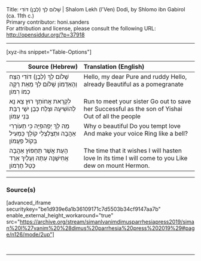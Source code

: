 <html>
<head></head>
<body>
Title: שָׁלוֹם לְךָ (לְבֶן) דּוֹדִי | Shalom Lekh (l'Ven) Dodi, by Shlomo ibn Gabirol (ca. 11th c.)<br />
Primary contributor: honi.sanders<br />
For attribution and license, please consult the following URL: <a href="http://opensiddur.org/?p=37918">http://opensiddur.org/?p=37918</a>
<p />
<hr />

[xyz-ihs snippet="Table-Options"]<table style="margin-left: auto; margin-right: auto;" class="draggable">
<thead><tr><th id="x" style="text-align: right;">Source (Hebrew)</th><th style="text-align: left;">Translation (English)</th></tr></thead>
<tbody>
<tr><td style="vertical-align:top;">
<div class="liturgy" lang="he">
שָׁלוֹם לְךָ (לְבֶן) דּוֹדִי
הַצַּח וְהָאַדְמוֹן 
שָׁלוֹם לְךָ מֵאֵת
רַקָּה כְמוֹ רִמּוֹן 
</span></div></td>

<td style="vertical-align:top;">
<div class="english" lang="en">
Hello, my dear
Pure and ruddy
Hello, already
Beautiful as a pomegranate
</div></td></tr>


<tr><td style="vertical-align:top;">
<div class="liturgy" lang="he">
לִקְרַאת אֲחוֹתְךָ רוּץ
צֵא נָא לְהוֹשִׁיעָהּ 
וּצְלַח כְּבֶן יִשָׁי
רַבַּת בְּנֵי עַמּוֹן 
</span></div></td>

<td style="vertical-align:top;">
<div class="english" lang="en">
Run to meet your sister
Go out to save her
Successful as the son of Yishai
Out of all the people
</div></td></tr>


<tr><td style="vertical-align:top;">
<div class="liturgy" lang="he">
מַה לָּךְ יְפֵהפִיָּה
כִּי תְעוֹרְרִי אַהֲבָה 
וּתְצַלְצְלִי קוֹלֵךְ
כַּמְעִיל בְּקוֹל פַּעֲמוֹן 
</span></div></td>

<td style="vertical-align:top;">
<div class="english" lang="en">
Why o beautiful
Do you tempt love
And make your voice
Ring like a bell?
</div></td></tr>


<tr><td style="vertical-align:top;">
<div class="liturgy" lang="he">
הָעֵת אֲשֶׁר תַּחְפּוֹץ
אַהֲבָה אֲחִישֶׁנָּה 
עִתָּהּ וְעָלַיִךְ
אֵרֵד כְּטַל חֶרְמוֹן
</span></div></td>

<td style="vertical-align:top;">
<div class="english" lang="en">
The time that it wishes
I will hasten love
In its time I will come to you
Like dew on mount Hermon.
</div></td></tr>
</tbody></table>

<hr />

<h3>Source(s)</h3>

[advanced_iframe securitykey="be1d939e6a1b36109171c7d5503b34cf9147aa7b" enable_external_height_workaround="true" src="https://archive.org/stream/simanlvanimdimusparrhesiapress2019/siman%20l%27vanim%20%28dimus%20parrhesia%20press%202019%29#page/n126/mode/2up"]

&nbsp;

<hr />

&nbsp;
</body>
</html>
